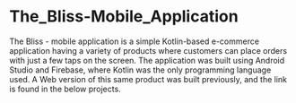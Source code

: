 # The_Bliss-Mobile_Application

The Bliss - mobile application is a simple Kotlin-based e-commerce application having a variety of products where customers can place orders with just a few taps on the screen. The application was built using Android Studio and Firebase, where Kotlin was the only programming language used. A Web version of this same product was built previously, and the link is found in the below projects.
